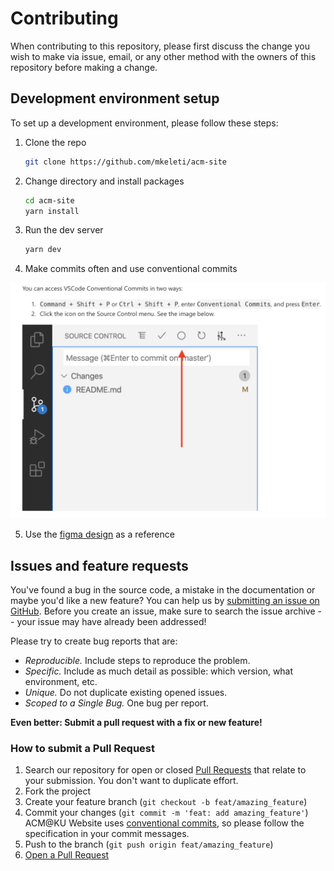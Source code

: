 # Contributing

When contributing to this repository, please first discuss the change you wish to make via issue, email, or any other method with the owners of this repository before making a change.

## Development environment setup

To set up a development environment, please follow these steps:

1. Clone the repo

   ```sh
   git clone https://github.com/mkeleti/acm-site
   ```

2. Change directory and install packages

   ```sh
   cd acm-site
   yarn install
   ```

3. Run the dev server

   ```sh
   yarn dev
   ```

4. Make commits often and use conventional commits

![Instructions](images/conventionalcommit.png)

5. Use the [figma design](https://www.figma.com/file/jhFCstc5Z3CPgsujQxxMfv/ACM-Website?node-id=0%3A1) as a reference

## Issues and feature requests

You've found a bug in the source code, a mistake in the documentation or maybe you'd like a new feature? You can help us by [submitting an issue on GitHub](https://github.com/mkeleti/acm-site/issues). Before you create an issue, make sure to search the issue archive -- your issue may have already been addressed!

Please try to create bug reports that are:

- _Reproducible._ Include steps to reproduce the problem.
- _Specific._ Include as much detail as possible: which version, what environment, etc.
- _Unique._ Do not duplicate existing opened issues.
- _Scoped to a Single Bug._ One bug per report.

**Even better: Submit a pull request with a fix or new feature!**

### How to submit a Pull Request

1. Search our repository for open or closed
   [Pull Requests](https://github.com/mkeleti/acm-site/pulls)
   that relate to your submission. You don't want to duplicate effort.
2. Fork the project
3. Create your feature branch (`git checkout -b feat/amazing_feature`)
4. Commit your changes (`git commit -m 'feat: add amazing_feature'`) ACM@KU Website uses [conventional commits](https://www.conventionalcommits.org), so please follow the specification in your commit messages.
5. Push to the branch (`git push origin feat/amazing_feature`)
6. [Open a Pull Request](https://github.com/mkeleti/acm-site/compare?expand=1)
